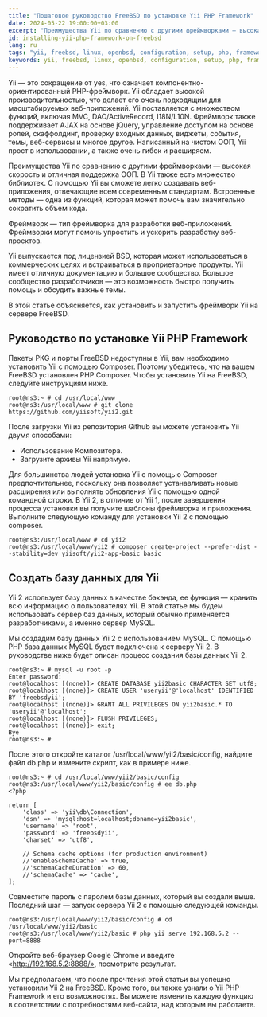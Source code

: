 ```yaml
---
title: "Пошаговое руководство FreeBSD по установке Yii PHP Framework"
date: 2024-05-22 19:00:00+03:00
excerpt: "Преимущества Yii по сравнению с другими фреймворками — высокая скорость и отличная поддержка ООП."
id: installing-yii-php-framework-on-freebsd
lang: ru
tags: "yii, freebsd, linux, openbsd, configuration, setup, php, framework"
keywords: yii, freebsd, linux, openbsd, configuration, setup, php, framework
---
```


Yii — это сокращение от yes, что означает компонентно-ориентированный PHP-фреймворк. Yii обладает высокой производительностью, что делает его очень подходящим для масштабируемых веб-приложений. Yii поставляется с множеством функций, включая MVC, DAO/ActiveRecord, I18N/L10N. Фреймворк также поддерживает AJAX на основе jQuery, управление доступом на основе ролей, скаффолдинг, проверку входных данных, виджеты, события, темы, веб-сервисы и многое другое. Написанный на чистом ООП, Yii прост в использовании, а также очень гибок и расширяем.

Преимущества Yii по сравнению с другими фреймворками — высокая скорость и отличная поддержка ООП. В Yii также есть множество библиотек. С помощью Yii вы сможете легко создавать веб-приложения, отвечающие всем современным стандартам. Встроенные методы — одна из функций, которая может помочь вам значительно сократить объем кода.

Фреймворк — тип фреймворка для разработки веб-приложений. Фреймворки могут помочь упростить и ускорить разработку веб-проектов.

Yii выпускается под лицензией BSD, которая может использоваться в коммерческих целях и встраиваться в проприетарные продукты. Yii имеет отличную документацию и большое сообщество. Большое сообщество разработчиков — это возможность быстро получить помощь и обсудить важные темы.

В этой статье объясняется, как установить и запустить фреймворк Yii на сервере FreeBSD.

## Руководство по установке Yii PHP Framework
Пакеты PKG и порты FreeBSD недоступны в Yii, вам необходимо установить Yii с помощью Composer. Поэтому убедитесь, что на вашем FreeBSD установлен PHP Composer. Чтобы установить Yii на FreeBSD, следуйте инструкциям ниже.

```
root@ns3:~ # cd /usr/local/www
root@ns3:/usr/local/www # git clone https://github.com/yiisoft/yii2.git
```

После загрузки Yii из репозитория Github вы можете установить Yii двумя способами:
- Использование Композитора.
- Загрузите архивы Yii напрямую.

Для большинства людей установка Yii с помощью Composer предпочтительнее, поскольку она позволяет устанавливать новые расширения или выполнять обновления Yii с помощью одной командной строки. В Yii 2, в отличие от Yii 1, после завершения процесса установки вы получите шаблоны фреймворка и приложения. Выполните следующую команду для установки Yii 2 с помощью composer.

```
root@ns3:/usr/local/www # cd yii2
root@ns3:/usr/local/www/yii2 # composer create-project --prefer-dist --stability=dev yiisoft/yii2-app-basic basic
```

## Создать базу данных для Yii
Yii 2 использует базу данных в качестве бэкэнда, ее функция — хранить всю информацию о пользователях Yii. В этой статье мы будем использовать сервер баз данных, который обычно применяется разработчиками, а именно сервер MySQL.

Мы создадим базу данных Yii 2 с использованием MySQL. С помощью PHP база данных MySQL будет подключена к серверу Yii 2. В руководстве ниже будет описан процесс создания базы данных Yii 2.

```
root@ns3:~ # mysql -u root -p
Enter password:
root@localhost [(none)]> CREATE DATABASE yii2basic CHARACTER SET utf8;
root@localhost [(none)]> CREATE USER 'useryii'@'localhost' IDENTIFIED BY 'freebsdyii';
root@localhost [(none)]> GRANT ALL PRIVILEGES ON yii2basic.* TO 'useryii'@'localhost';
root@localhost [(none)]> FLUSH PRIVILEGES;
root@localhost [(none)]> exit;
Bye
root@ns3:~ #
```

После этого откройте каталог /usr/local/www/yii2/basic/config, найдите файл db.php и измените скрипт, как в примере ниже.

```
root@ns3:~ # cd /usr/local/www/yii2/basic/config
root@ns3:/usr/local/www/yii2/basic/config # ee db.php
<?php

return [
    'class' => 'yii\db\Connection',
    'dsn' => 'mysql:host=localhost;dbname=yii2basic',
    'username' => 'root',
    'password' => 'freebsdyii',
    'charset' => 'utf8',

    // Schema cache options (for production environment)
    //'enableSchemaCache' => true,
    //'schemaCacheDuration' => 60,
    //'schemaCache' => 'cache',
];
```

Совместите пароль с паролем базы данных, который вы создали выше. Последний шаг — запуск сервера Yii 2 с помощью следующей команды.

```
root@ns3:/usr/local/www/yii2/basic/config # cd /usr/local/www/yii2/basic
root@ns3:/usr/local/www/yii2/basic # php yii serve 192.168.5.2 --port=8888
```

Откройте веб-браузер Google Chrome и введите «http://192.168.5.2:8888/», посмотрите результат.

Мы предполагаем, что после прочтения этой статьи вы успешно установили Yii 2 на FreeBSD. Кроме того, вы также узнали о Yii PHP Framework и его возможностях. Вы можете изменить каждую функцию в соответствии с потребностями веб-сайта, над которым вы работаете.



